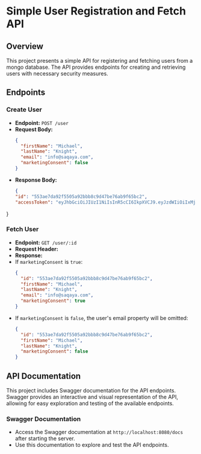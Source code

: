 # Simple User Registration and Fetch API

## Overview

This project presents a simple API for registering and fetching users from a mongo database. The API provides endpoints for creating and retrieving users with necessary security measures.

## Endpoints

### Create User

- **Endpoint:** `POST /user`
- **Request Body:**
  ```json
  {
    "firstName": "Michael",
    "lastName": "Knight",
    "email": "info@saqaya.com",
    "marketingConsent": false
  }

- **Response Body:**
  ```json
  {
  "id": "553ae7da92f5505a92bbb8c9d47be76ab9f65bc2",
  "accessToken": "eyJhbGciOiJIUzI1NiIsInR5cCI6IkpXVCJ9.eyJzdWIiOiIxMjM0NTY3ODkwIiwibmFtZSI6IkpvaG4gRG9lIiwiaWF0IjoxNTE2MjM5MDIyfQ.SflKxwRJSMeKKF2QT4fwpMeJf36POk6yJV_adQssw5c"
}

### Fetch User

- **Endpoint:** `GET /user/:id`
- **Request Header:**
- **Response:**
- If `marketingConsent` is `true`:
  ```json
  {
    "id": "553ae7da92f5505a92bbb8c9d47be76ab9f65bc2",
    "firstName": "Michael",
    "lastName": "Knight",
    "email": "info@saqaya.com",
    "marketingConsent": true
  }
  ```
- If `marketingConsent` is `false`, the user's email property will be omitted:
  ```json
  {
    "id": "553ae7da92f5505a92bbb8c9d47be76ab9f65bc2",
    "firstName": "Michael",
    "lastName": "Knight",
    "marketingConsent": false
  }
  ```
## API Documentation

This project includes Swagger documentation for the API endpoints. Swagger provides an interactive and visual representation of the API, allowing for easy exploration and testing of the available endpoints.

### Swagger Documentation

- Access the Swagger documentation at `http://localhost:8080/docs` after starting the server.
- Use this documentation to explore and test the API endpoints.


  
